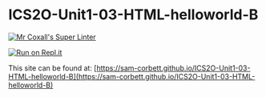 # ICS2O-Unit1-03-HTML-helloworld-B

[![Mr Coxall's Super Linter](https://github.com/sam-corbett/ICS2O-Unit1-03-HTML-helloworld-B/workflows/Mr%20Coxall's%20Super%20Linter/badge.svg)](https://github.com/sam-corbett/ICS2O-Unit1-03-HTML-helloworld-B/actions/)

[![Run on Repl.it](https://repl.it/badge/github/sam-corbett/ICS2O-Unit1-03-HTML-helloworld-B)](https://repl.it/github/sam-corbett/ICS2O-Unit1-03-HTML-helloworld-B)

This site can be found at: [https://sam-corbett.github.io/ICS2O-Unit1-03-HTML-helloworld-B](https://sam-corbett.github.io/ICS2O-Unit1-03-HTML-helloworld-B)
